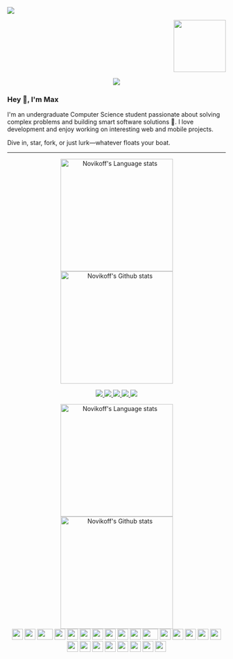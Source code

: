 ![](https://hit.yhype.me/github/profile?account_id=144257965)

<div align="right">
  <img src="https://komarev.com/ghpvc/?username=novihub&style=for-the-badge" width="120"/>
</div>

<p align="center">
  <a href="https://github.com/novihub">
<img src="https://readme-typing-svg.demolab.com/?lines=React.js%20|%20Node.js%20|%20TypeScript%20Enthusiast;Passionate%20about%20creating%20scalable%20web%20apps;Expert%20in%20TypeScript%2C%20React%2C%20and%20modern%20web%20technologies;Building%20fast%20and%20efficient%20user%20interfaces&font=Fira%20Code&center=true&width=440&height=45&color=fff&vCenter=true&pause=1000&size=12" />

  </a>
</p>

### Hey 👋, I'm Max

I'm an undergraduate Computer Science student passionate about solving complex problems and building smart software solutions 🤖.
I love development and enjoy working on interesting web and mobile projects.

Dive in, star, fork, or just lurk—whatever floats your boat.

---

<div align="center">
  <a href="https://github.com/anuraghazra/github-readme-stats#gh-light-mode-only">
    <img height="259" src="https://github-readme-stats-git-masterrstaa-rickstaa.vercel.app/api/top-langs/?username=novihub&layout=compact&langs_count=12&hide_border=true&role=owner,collaborator&theme=default#gh-light-mode-only" alt="Novikoff's Language stats" />
  </a>
  <a href="https://github.com/anuraghazra/github-readme-stats#gh-light-mode-only">
    <img height="259" src="https://github-readme-stats-git-masterrstaa-rickstaa.vercel.app/api?username=novihub&show_icons=true&line_height=28&hide_border=true&card_width=347&include_all_commits=true&role=owner,collaborator&show=reviews,discussions_answered&rank_icon=percentile&exclude_repo=github-readme-stats&theme=default#gh-light-mode-only" alt="Novikoff's Github stats" />
  </a>
</div>

<p align="center">

<a href="https://novicode.me" target="_blank" rel="noopener noreferrer">
  <img src="https://img.shields.io/badge/Website-000000?style=for-the-badge&logo=Firefox&logoColor=white" />
</a>

<a href="https://linkedin.com/in/novitech" target="_blank" rel="noopener noreferrer">
  <img src="https://img.shields.io/badge/LinkedIn-0A66C2?style=for-the-badge&logo=linkedin&logoColor=white" />
</a>

<a href="https://bsky.app/profile/novihype.bsky.social" target="_blank" rel="noopener noreferrer">
  <img src="https://img.shields.io/badge/Bluesky-0061F2?style=for-the-badge&logo=bluesky&logoColor=white" />
</a>

<a href="https://www.reddit.com/user/novihype" target="_blank" rel="noopener noreferrer">
  <img src="https://img.shields.io/badge/Reddit-FF4500?style=for-the-badge&logo=reddit&logoColor=white" />
</a>

<a href="https://t.me/novihype" target="_blank" rel="noopener noreferrer">
  <img src="https://img.shields.io/badge/Telegram-2CA5E0?style=for-the-badge&logo=telegram&logoColor=white" />
</a>

</p>

<div align="center">
  <a href="https://github.com/anuraghazra/github-readme-stats#gh-dark-mode-only">
    <img height="259" src="https://github-readme-stats-git-masterrstaa-rickstaa.vercel.app/api/top-langs/?username=novihub&layout=compact&langs_count=12&hide_border=true&role=owner,collaborator&theme=dark&bg_color=000000#gh-dark-mode-only" alt="Novikoff's Language stats" />
  </a>
  <a href="https://github.com/anuraghazra/github-readme-stats#gh-dark-mode-only">
   <img height="259" src="https://github-readme-stats-git-masterrstaa-rickstaa.vercel.app/api?username=novihub&show_icons=true&line_height=28&hide_border=true&card_width=347&include_all_commits=true&role=owner,collaborator&show=reviews,discussions_answered&rank_icon=percentile&exclude_repo=github-readme-stats&theme=dark&bg_color=000000#gh-dark-mode-only" alt="Novikoff's Github stats" />
  </a>
      
</div>

<div align="center">
    <img src="https://cultofthepartyparrot.com/parrots/hd/githubparrot.gif" width="25" height="25"/>
    <img src="https://cultofthepartyparrot.com/flags/hd/kazakhstanparrot.gif" width="25" height="25"/>
    <img src="https://cultofthepartyparrot.com/parrots/asyncparrot.gif" width="36" height="25"/>
    <img src="https://cultofthepartyparrot.com/parrots/hd/hackerparrot.gif" width="25" height="25"/>
    <img src="https://cultofthepartyparrot.com/parrots/hd/60fpsparrot.gif" width="25" height="25"/>
    <img src="https://cultofthepartyparrot.com/parrots/hd/jumpingparrot.gif" width="25" height="25"/>
    <img src="https://cultofthepartyparrot.com/parrots/hd/opensourceparrot.gif" width="25" height="25"/>
    <img src="https://cultofthepartyparrot.com/parrots/hd/dealwithitnowparrot.gif" width="25" height="25"/>
    <img src="https://cultofthepartyparrot.com/parrots/hd/hypnoparrotlight.gif" width="25" height="25"/>
    <img src="https://cultofthepartyparrot.com/parrots/databaseparrot.gif" width="25" height="25"/>
    <img src="https://cultofthepartyparrot.com/parrots/fixparrot.gif" width="36" height="25"/>
    <img src="https://cultofthepartyparrot.com/parrots/hd/laptop_parrot.gif" width="25" height="25"/>
    <img src="https://cultofthepartyparrot.com/parrots/hd/spinningparrot.gif" width="25" height="25"/>
    <img src="https://cultofthepartyparrot.com/parrots/hd/levitationparrot.gif" width="25" height="25"/>
    <img src="https://cultofthepartyparrot.com/parrots/hd/meldparrot.gif" width="25" height="25"/>
    <img src="https://cultofthepartyparrot.com/parrots/slomoparrot.gif" width="25" height="25"/>
    <img src="https://cultofthepartyparrot.com/parrots/hd/moonwalkingparrot.gif" width="25" height="25"/>
    <img src="https://cultofthepartyparrot.com/parrots/hd/stableparrot.gif" width="25" height="25"/>
    <img src="https://cultofthepartyparrot.com/parrots/hd/scienceparrot.gif" width="25" height="25"/>
    <img src="https://cultofthepartyparrot.com/parrots/hd/pirateparrot.gif" width="25" height="25"/>
    <img src="https://cultofthepartyparrot.com/parrots/hd/footballparrot.gif" width="25" height="25"/>
    <img src="https://cultofthepartyparrot.com/parrots/hd/illuminatiparrot.gif" width="25" height="25"/>
    <img src="https://cultofthepartyparrot.com/parrots/hd/hypnoparrotdark.gif" width="25" height="25"/>
    <img src="https://cultofthepartyparrot.com/parrots/hd/mustacheparrot.gif" width="25" height="25"/>
</div>
